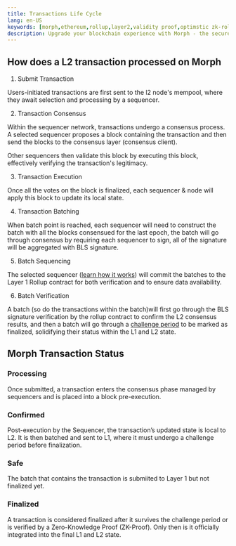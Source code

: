 ```yaml
---
title: Transactions Life Cycle
lang: en-US
keywords: [morph,ethereum,rollup,layer2,validity proof,optimstic zk-rollup]
description: Upgrade your blockchain experience with Morph - the secure decentralized, cost0efficient, and high-performing optimstic zk-rollup solution. Try it now!
---
```


## How does a L2 transaction processed on Morph

1. Submit Transaction
   
Users-initiated transactions are first sent to the l2 node's mempool, where they await selection and processing by a sequencer.


2. Transaction Consensus
   
Within the sequencer network, transactions undergo a consensus process. A selected sequencer proposes a block containing the transaction and then send the blocks to the consensus layer (consensus client).

Other sequencers then validate this block by executing this block, effectively verifying the transaction's legitimacy.


3. Transaction Execution
   
Once all the votes on the block is finalized, each sequencer & node will apply this block to update its local state.
   
4. Transaction Batching
   
When batch point is reached, each sequencer will need to construct the batch with all the blocks consensued for the last epoch, the batch will go through consensus by requiring each sequencer to sign, all of the signature will be aggregated with BLS signature.
   
5. Batch Sequencing
   
The selected sequencer ([learn how it works](../general-protocol-design/1-rollup.md)) will commit the batches to the Layer 1 Rollup contract for both verification and to ensure data availability.
   
6. Batch Verification 
   
A batch (so do the transactions within the batch)will first go through the BLS signature verification by the rollup contract to confirm the L2 consensus results, and then a batch will go through a [challenge period](../responsive-validity-proof/2-why-rvp.md) to be marked as finalized, solidifying their status within the L1 and L2 state.

## Morph Transaction Status

### Processing​

Once submitted, a transaction enters the consensus phase managed by sequencers and is placed into a block pre-execution.

### Confirmed​

Post-execution by the Sequencer, the transaction’s updated state is local to L2. It is then batched and sent to L1, where it must undergo a challenge period before finalization.

### Safe

The batch that contains the transaction is submiited to Layer 1 but not finalized yet.

### Finalized​

A transaction is considered finalized after it survives the challenge period or is verified by a Zero-Knowledge Proof (ZK-Proof). Only then is it officially integrated into the final L1 and L2 state.
